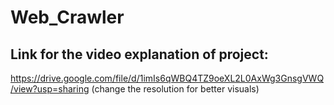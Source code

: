 # Web_Crawler

## Link for the video explanation of project:
https://drive.google.com/file/d/1imIs6qWBQ4TZ9oeXL2L0AxWg3GnsgVWQ/view?usp=sharing
(change the resolution for better visuals)
